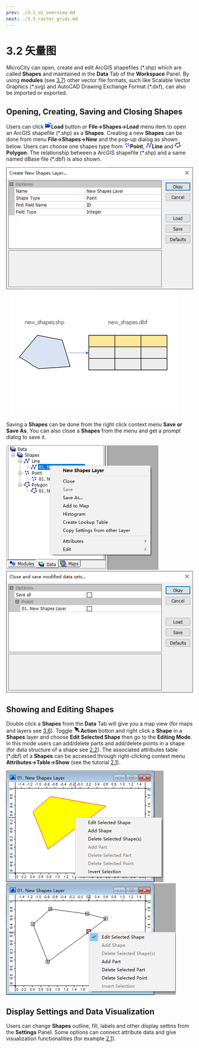 ```yaml
---
prev: ./3.1_ui_overview.md
next: ./3.3_raster_grids.md
---
```

# 3.2 矢量图
MicroCity can open, create and edit ArcGIS shapefiles (\*.shp) which are called **Shapes** and maintained in the **Data** Tab of the **Workspace** Panel. By using **modules** (see [3.7](3.7_modules.md)) other vector file formats, such like Scalable Vector Graphics (\*.svg) and AutoCAD Drawing Exchange Format (\*.dxf), can also be imported or exported.
## Opening, Creating, Saving and Closing Shapes
Users can click ![button](./imgs/button_load.png)**Load** button or **File->Shapes->Load** menu item to open an ArcGIS shapefile (\*.shp) as a **Shapes**. Creating a new **Shapes** can be done from menu **File->Shapes->New** and the pop-up dialog as shown below. Users can choose one shapes type from ![icon_shapes_point](./imgs/icon_shapes_point.png)**Point**, ![icon_shapes_line](./imgs/icon_shapes_line.png)**Line** and ![icon_shapes_polygon](./imgs/icon_shapes_polygon.png)**Polygon**. The relationship between a ArcGIS shapefile (\*.shp) and a same named dBase file (\*.dbf) is also shown.

![new shapes](./imgs/new_shapes.png) &nbsp;&nbsp; ![shape_files](./imgs/shapes_files.png)

Saving a **Shapes** can be done from the right click context menu **Save or Save As**. You can also close a **Shapes** from the menu and get a prompt dialog to save it.

![shapes menu](./imgs/shapes_menu.png) &nbsp;&nbsp; ![close and save](./imgs/close_save_shapes.png)

## Showing and Editing Shapes
Double click a **Shapes** from the **Data** Tab will give you a map view (for maps and layers see [3.6](3.6_maps_and_layers.md)). Toggle ![button](./imgs/button_action.png)**Action** botton and right click a **Shape** in a **Shapes** layer and choose **Edit Selected Shape** then go to the **Editing Mode**. In this mode users can add/delete parts and add/delete points in a shape (for data structure of a shape see [2.2](2.2_searching_for_countries.md)). The associated attributes table (\*.dbf) of a **Shapes** can be accessed through right-clicking context menu **Attributes->Table->Show** (see the tutorial [2.1](2.1_showing_a_world_map.md)). 

![edit shape](./imgs/edit_shape.png) &nbsp;&nbsp; ![edit point](./imgs/edit_point.png)

## Display Settings and Data Visualization
Users can change **Shapes** outline, fill, labels and other display settins from the **Settings** Panel. Some options can connect attribute data and give visualization functionalities (for example [2.1](2.1_showing_a_world_map.md)).
